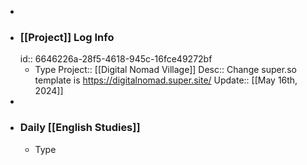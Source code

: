-
- ### [[Project]] Log Info
  id:: 6646226a-28f5-4618-945c-16fce49272bf
	- Type
	  Project:: [[Digital Nomad Village]]
	  Desc:: Change super.so template is https://digitalnomad.super.site/ 
	  Update:: [[May 16th, 2024]]
-
- ### Daily [[English Studies]]
	- Type